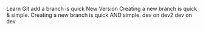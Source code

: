 Learn Git
add a branch is quick
New Version
Creating a new branch is quick & simple.
Creating a new branch is quick AND simple.
dev on dev2
dev on dev
